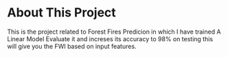 <h1> About This Project </h1>

This is the project related to Forest Fires Predicion in which I have trained A Linear Model Evaluate it and increses its accuracy to 98% on testing this will give you the FWI based on input features.